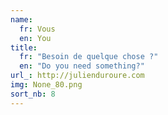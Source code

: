 ```yaml
---
name:
  fr: Vous
  en: You
title:
  fr: "Besoin de quelque chose ?"
  en: "Do you need something?"
url_: http://julienduroure.com
img: None_80.png
sort_nb: 8
---
```

